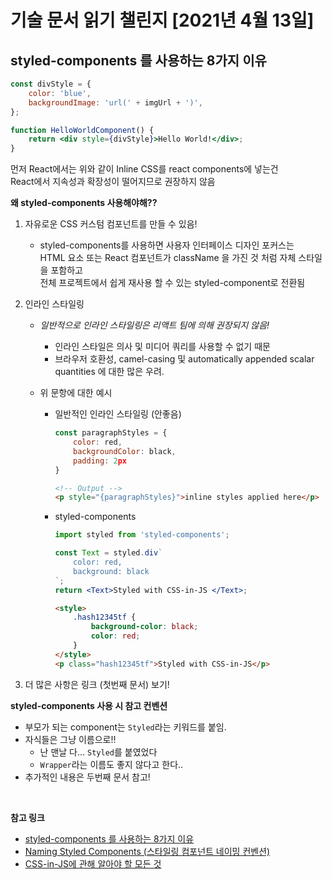 # 기술 문서 읽기 챌린지 [2021년 4월 13일]

## **styled-components 를 사용하는 8가지 이유**

```jsx
const divStyle = {
    color: 'blue',
    backgroundImage: 'url(' + imgUrl + ')',
};

function HelloWorldComponent() {
    return <div style={divStyle}>Hello World!</div>;
}
```

먼저 React에서는 위와 같이 Inline CSS를 react components에 넣는건  
React에서 지속성과 확장성이 떨어지므로 권장하지 않음

**왜 styled-components 사용해야해??**

1. 자유로운 CSS 커스텀 컴포넌트를 만들 수 있음!
    - styled-components를 사용하면 사용자 인터페이스 디자인 포커스는  
       HTML 요소 또는 React 컴포넌트가 className 을 가진 것 처럼 자체 스타일을 포함하고  
       전체 프로젝트에서 쉽게 재사용 할 수 있는 styled-component로 전환됨
2. 인라인 스타일링

    - _일반적으로 인라인 스타일링은 리액트 팀에 의해 권장되지 않음!_
        - 인라인 스타일은 의사 및 미디어 쿼리를 사용할 수 없기 때문
        - 브라우저 호환성, camel-casing 및 automatically appended scalar quantities 에 대한 많은 우려.
    - 위 문항에 대한 예시

        - 일반적인 인라인 스타일링 (안좋음)
            ```js
            const paragraphStyles = {
                color: red,
                backgroundColor: black,
                padding: 2px
            }
            ```
            ```html
            <!-- Output -->
            <p style="{paragraphStyles}">inline styles applied here</p>
            ```
        - styled-components

            ```jsx
            import styled from 'styled-components';

            const Text = styled.div`
                color: red,
                background: black
            `;
            return <Text>Styled with CSS-in-JS </Text>;
            ```

            ```html
            <style>
                .hash12345tf {
                    background-color: black;
                    color: red;
                }
            </style>
            <p class="hash12345tf">Styled with CSS-in-JS</p>
            ```

3. 더 많은 사항은 링크 (첫번째 문서) 보기!

**styled-components 사용 시 참고 컨벤션**

-   부모가 되는 component는 `Styled`라는 키워드를 붙임.
-   자식들은 그냥 이름으로!!
    -   난 맨날 다... `Styled`를 붙였었다
    -   `Wrapper`라는 이름도 좋지 않다고 한다..
-   추가적인 내용은 두번째 문서 참고!

<br/>

**참고 링크**

-   [styled-components 를 사용하는 8가지 이유](https://analogcoding.tistory.com/181)
-   [Naming Styled Components (스타일링 컴포넌트 네이밍 컨벤션)](https://itchallenger.tistory.com/m/159)
-   [CSS-in-JS에 관해 알아야 할 모든 것](https://d0gf00t.tistory.com/22)
